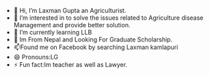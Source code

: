 - 👋 Hi, I’m Laxman Gupta an Agriculturist.
- 👀 I’m interested in to solve the issues related to Agriculture disease Management and provide better solution.
- 🌱 I’m currently learning LLB
- 💞️ Im From Nepal and Looking For Graduate Scholarship.
- 📫Found me on Facebook by searching Laxman kamlapuri
- 😄 Pronouns:LG
- ⚡ Fun fact:Im teacher as well as Lawyer.

<!---
sciencelaxman/sciencelaxman is a ✨ special ✨ repository because its `README.md` (this file) appears on your GitHub profile.
You can click the Preview link to take a look at your changes.
--->
